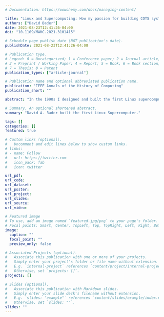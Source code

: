 ```yaml
---
# Documentation: https://wowchemy.com/docs/managing-content/

title: "Linux and Supercomputing: How my passion for building COTS systems led to an HPC revolution"
authors: ["David Bader"]
date: 2021-08-23T12:41:26-04:00
doi: "10.1109/MAHC.2021.3101415"

# Schedule page publish date (NOT publication's date).
publishDate: 2021-08-23T12:41:26-04:00

# Publication type.
# Legend: 0 = Uncategorized; 1 = Conference paper; 2 = Journal article;
# 3 = Preprint / Working Paper; 4 = Report; 5 = Book; 6 = Book section;
# 7 = Thesis; 8 = Patent
publication_types: ["article-journal"]

# Publication name and optional abbreviated publication name.
publication: "IEEE Annals of the History of Computing"
publication_short: ""

abstract: "In the 1990s I designed and built the first Linux supercomputer that remains the foundational infrastructure of today’s Linux supercomputers, including the fastest machines in the world. The ease of use of Linux supercomputers has had a profound impact on how scientists conduct their research and on the most pressing issues of our time, and I am proud of my role in this revolution in computing and discovery. Whether they are simulating astrophysical phenomena, impacts of climate change, or biological functions at the cellular level, Linux supercomputers are today’s primary tool of knowledge discovery.  Here I present my development of the first bona fide Linux supercomputer.  Today, researchers are building a new generation of exascale computing systems – machines capable of calculating at least one quintillion floating point operations per second. The Linux operating system is intrinsic to this effort because it provides the scale and flexibility to support high-performance computing at the exascale level."

# Summary. An optional shortened abstract.
summary: "David A. Bader built the first Linux Supercomputer."

tags: []
categories: []
featured: true

# Custom links (optional).
#   Uncomment and edit lines below to show custom links.
# links:
# - name: Follow
#   url: https://twitter.com
#   icon_pack: fab
#   icon: twitter

url_pdf:
url_code:
url_dataset:
url_poster:
url_project:
url_slides:
url_source:
url_video:

# Featured image
# To use, add an image named `featured.jpg/png` to your page's folder. 
# Focal points: Smart, Center, TopLeft, Top, TopRight, Left, Right, BottomLeft, Bottom, BottomRight.
image:
  caption: ""
  focal_point: ""
  preview_only: false

# Associated Projects (optional).
#   Associate this publication with one or more of your projects.
#   Simply enter your project's folder or file name without extension.
#   E.g. `internal-project` references `content/project/internal-project/index.md`.
#   Otherwise, set `projects: []`.
projects: []

# Slides (optional).
#   Associate this publication with Markdown slides.
#   Simply enter your slide deck's filename without extension.
#   E.g. `slides: "example"` references `content/slides/example/index.md`.
#   Otherwise, set `slides: ""`.
slides: ""
---
```

